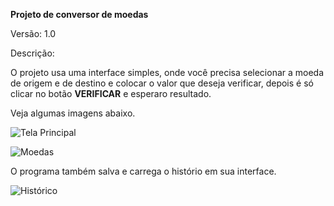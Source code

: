 **Projeto de conversor de moedas**

Versão: 1.0

Descrição:

O projeto usa uma interface simples, onde você precisa selecionar a moeda de origem e de destino e colocar o valor que deseja verificar, depois é só clicar no botão **VERIFICAR** e esperaro resultado.

Veja algumas imagens abaixo.

![Tela Principal](https://prnt.sc/z4GiF3e5na3b)

![Moedas](https://prnt.sc/Z4c5BU4fozxe)

O programa também salva e carrega o histório em sua interface.

![Histórico](https://prnt.sc/cnfeVtv9l_We)






